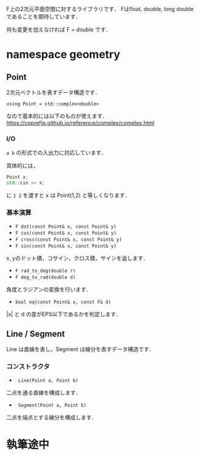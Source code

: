 F上の2次元平面空間に対するライブラリです．
Fはfloat, double, long doubleであることを期待しています．

何も変更を加えなければ F = double です．



# namespace geometry
## Point
2次元ベクトルを表すデータ構造です．

```using Point = std::complex<double>```

なので基本的には以下のものが使えます．
https://cpprefjp.github.io/reference/complex/complex.html

### I/O
```a b```
の形式での入出力に対応しています．

具体的には，
```cpp
Point x;
std::cin >> x;
```
に ```1 2``` を渡すと x は Point(1,2) と等しくなります．

### 基本演算
* ```F dot(const Point& x, const Point& y)```
* ```F cos(const Point& x, const Point& y)```
* ```F cross(const Point& x, const Point& y)```
* ```F sin(const Point& x, const Point& y)```

x, yのドット積，コサイン，クロス積，サインを返します．

* ```F rad_to_deg(double r)```
* ```F deg_to_rad(double d)```

角度とラジアンの変換を行います．

* ```bool eq(const Point& x, const F& d)```

|x| と d の差がEPS以下であるかを判定します．
## Line / Segment
Line は直線を表し，Segment は線分を表すデータ構造です．

### コンストラクタ
* ``` Line(Point a, Point b)```

二点を通る直線を構成します．

* ``` Segment(Point a, Point b)```

二点を端点とする線分を構成します．

# 執筆途中